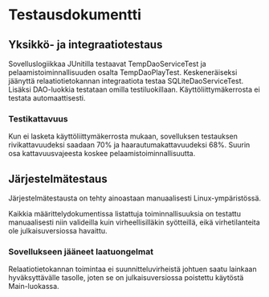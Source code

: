 # Testausdokumentti

## Yksikkö- ja integraatiotestaus

Sovelluslogiikkaa JUnitilla testaavat TempDaoServiceTest ja pelaamistoiminnallisuuden osalta TempDaoPlayTest. Keskeneräiseksi jäänyttä relaatiotietokannan integraatiota testaa SQLiteDaoServiceTest. Lisäksi DAO-luokkia testataan omilla testiluokillaan. Käyttöliittymäkerrosta ei testata automaattisesti.

### Testikattavuus

Kun ei lasketa käyttöliittymäkerrosta mukaan, sovelluksen testauksen rivikattavuudeksi saadaan 70% ja haarautumakattavuudeksi 68%. Suurin osa kattavuusvajeesta koskee pelaamistoiminnallisuutta.

## Järjestelmätestaus

Järjestelmätestausta on tehty ainoastaan manuaalisesti Linux-ympäristössä.

Kaikkia määrittelydokumentissa listattuja toiminnallisuuksia on testattu manuaalisesti niin valideilla kuin virheellisilläkin syötteillä, eikä virhetilanteita ole julkaisuversiossa havaittu.

### Sovellukseen jääneet laatuongelmat

Relaatiotietokannan toimintaa ei suunnitteluvirheistä johtuen saatu lainkaan hyväksyttävälle tasolle, joten se on julkaisuversiossa poistettu käytöstä Main-luokassa.
